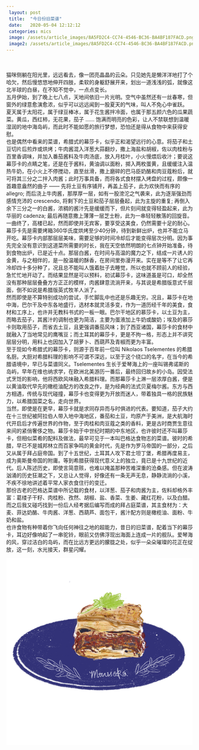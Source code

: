 ```yaml
---
 layout: post
 title:  "今日份旧菜谱"
 date:   2020-05-04 12:12:12
 categories: mics
 image: /assets/article_images/8A5FD2C4-CC74-4546-BC36-BA4BF187FACD.png
 image2: /assets/article_images/8A5FD2C4-CC74-4546-BC36-BA4BF187FACD.png
---
```

<br/>

<br/>
猫咪侧躺在阳光里，远远看去，像一团亮晶晶的云朵。只见她先是懒洋洋地打了个哈欠，然后慢悠悠地伸开四肢，柔软的身躯舒展开来，划出一道浅浅的弧，就像这北半球的白昼，在不知不觉中，一点点变长。

<br/>
五月伊始，到了晚上七八点，天地间依旧一片光明。空气中虽然还有一丝春寒，但窗外的绿意愈演愈浓，似乎可以远远闻到一股夏天的气味，叫人不免心中雀跃。

<br/>
夏天属于太阳花，属于绿豆棒冰，属于花生酱拌冷面，也属于那五颜六色的瓜果蔬菜。黄瓜，西红柿，无花果，茄子 …… 饱满而明亮的色彩，让人不禁联想到温暖湿润的地中海岛屿，而此时不能如愿的旅行梦想，恐怕还是得从食物中来获得安慰。

<br/>
也是偶然中看来的菜谱，希腊式的幕莎卡，似乎正和渴望远行的心意。将茄子和土豆切片后煎炸或烘烤；牛肉酱混入洋葱大蒜翻炒，撒上海盐和胡椒，佐以肉桂粉与百里香调味，并加入番茄酱料及牛肉汤底，放入月桂叶，小火慢煨后收汁；要说这幕莎卡的点睛之笔，还是在于酱料，黄油调以面粉，掷入两枚蛋黄，且缓缓注入温热牛奶，在小火上不停搅动，直至丝滑，撒上磨碎的巴马臣奶酪和肉豆蔻粉后，就可将其三分之二拌入肉酱；此时万事具备，而将各式食材摆入烤盘的过程，颇像一首趣意盎然的曲子 —— 先将土豆有序铺开，再盖上茄子，此为欢快而有序的 allegro; 而后浇上牛肉酱，那厚厚一层，如有一股滂沱之气袭来，此为逐渐强劲而感情充沛的 crescendo, 将剩下的土豆和茄子层层叠起，此为主旋的重复; 再倒入余下三分之一的白酱，浓稠的酱汁先是缓缓而下，但片刻间就变得轻盈起来，此为华丽的 cadenza; 最后再随意撒上薄薄一层芝士粉，此为一串轻轻散落的回旋音。一曲终了，高楼已起，然而即使并无宾客，要享受这美食，仍然需要十足的耐心。

<br/>
幕莎卡先是需要烤箱360华氏度烘烤至少40分钟，待到新鲜出炉，也并不能立马开吃。幕莎卡内部那层层美味，需要足够的时间冷却后才能变得层次分明。因为事先完全没有意识到这道菜所需要的时长，我在天空依然明朗的七点钟开始准备，待到食物出炉，已是近十点。那层白酱，在时间与高温的魔力之下，结成一片诱人的金黄，与之相伴的，是一股温暖的酥香，在房间里弥漫开来。实在是等不了让它再冷却四十多分种了，况且总不能叫人饿着肚子去睡觉，所以也就不顾前人的经验，急忙忙地开动了。而结果显然是可以预料，初试幕莎卡，这味道虽是可口，却全然没有那种层层叠叠方方正正的模样，肉酱肆意流淌开来，与其说是希腊版意式千层面，倒不如说是希腊版英式牧羊人派了。

<br/>
然而即使是不算特别成功的尝试，手忙脚乱中也还是乐趣无穷。况且，幕莎卡在地中海，巴尔干及中东各地盛行，选材本就灵活多变，作为一道历经千年的美食，食材和工序上，也许并无教科书式的一板一眼。巴尔干地区的慕莎卡，以土豆为主，而略去茄子，其酱汁的调制也更为简洁，主要为蛋液加上牛奶或酸奶；埃及的慕莎卡则取用茄子，而省去土豆，且更强调番茄风味；到了西亚诸国，幕莎卡的食材中就融入了当地常见的鹰嘴豆；而土耳其的幕莎卡，更是不拘一格，形态上并不讲究层层分明，用料上也因加入了胡萝卜、西葫芦及青椒而更为丰富。

<br/>
至于现如今希腊式的幕莎卡，则源于百年前一位叫 Nikolaos Tselementes 的希腊名厨。大厨对希腊料理的影响不可谓不深远，以至于这个绕口的名字，在当今的希腊语境中，早已与菜谱同义。Tselementes 生长于爱琴海上的一座叫锡弗诺斯的岛屿，早年在维也纳求学，在欧洲北美游历一番后，最终回归故乡的小岛。因受法式烹饪的影响，他将西欧风味融入希腊料理。而那幕莎卡上淋一层浓厚白酱，便是以黄油取代早先的橄榄油配方的改良之作，是为经典的法式贝夏梅尔酱。东方与西方相遇，传统与现代碰撞，幕莎卡也变得更为开放而迷人，带着独具一格的民族魅力，以希腊国菜之名，走向世界。

<br/>
当然，即使是在更早，幕莎卡就是求同存异而与时俱进的代表。要知道，茄子大约在十三世纪被阿拉伯人带入地中海地区，番茄和土豆，均原产于美洲，是大航海时代开启后才传遍世界的作物，至于肉桂和肉豆蔻之类的香料，更是古时商贾生意往来间的紧俏奢侈之物。幕莎卡始于中世纪时期的中东地区，也许彼时还不叫幕莎卡，但相似菜肴的配料及做法，最早可见于一本叫巴格达食物志的菜谱。彼时的希腊，早已不是城邦林立而百家争鸣的黄金时代，先是作为罗马帝国的一部分，之后又从属于拜占庭帝国。到了十五世纪，土耳其人攻下君士坦丁堡，希腊再度易主，成为奥斯曼帝国的附庸。等到希腊获得现代意义上的独立，竟已是十九世纪的近代。后人陈述历史，即使言简意赅，也难以掩盖那种苦难深重的沧桑感。但在波涛汹涌的历史狂潮之下，又总让人觉得，好像还有一条无声无息，静静流淌的小溪，不疾不徐地讲述着平常人家衣食住行的变迁。

<br/>
那份古老的巴格达菜谱中所记载的食材，以洋葱、茄子和肉酱为主，佐料却格外丰富：葛缕子干籽、肉桂粉、孜然、胡椒、盐、香菜、生姜、藏红花粉，以及白醋。而之后我又碰巧找到一份后人经考据后编写而成的拜占庭菜谱，其主食材为：大麦、菲达奶酪、牛肉酱、洋葱、西葫芦、面包干，酱汁配方则是橄榄油、面粉、牛奶和盐。

<br/>
也许食物有种带着你飞向任何神往之地的超能力，昔日的旧菜谱，配着当下的幕莎卡，耳边好像响起了一串驼铃，眼前又仿佛浮现出海面上连成一片的舰队。爱琴海的风，穿过洁白的岛屿，而在比远方更远的朦胧之处，似乎一朵朵璀璨的花正在绽放，这一刻，水光接天，群星闪耀。

<br/>

![moussaka](https://raw.githubusercontent.com/lunamenina/lunamenina.github.io/master/assets/images/D4AFDF1D-C6C0-4244-BEDA-F1E11ECB3684.png) 
